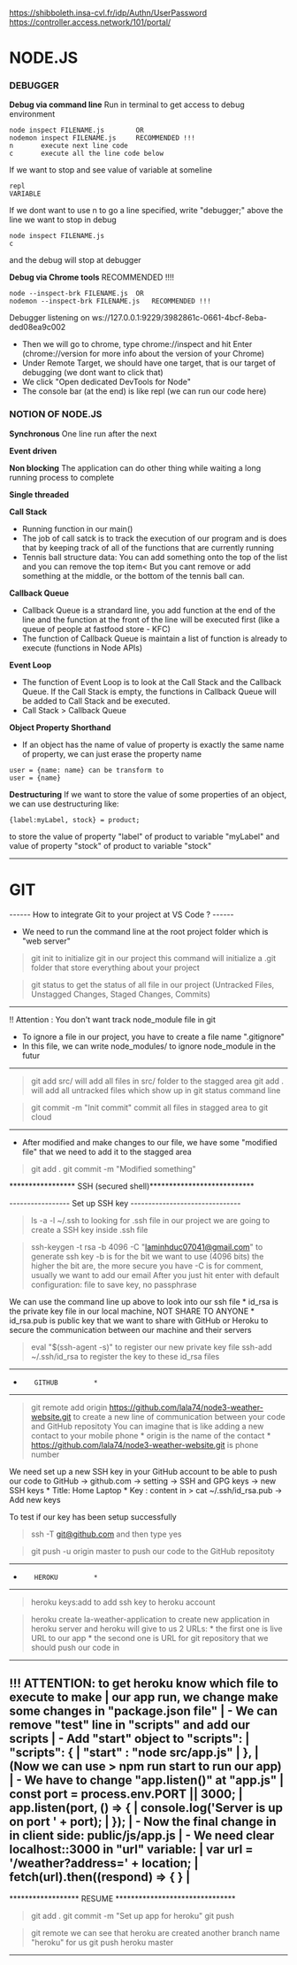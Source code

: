 https://shibboleth.insa-cvl.fr/idp/Authn/UserPassword
https://controller.access.network/101/portal/

# NODE.JS		
### DEBUGGER
**Debug via command line**
Run in terminal to get access to debug environment
```
node inspect FILENAME.js 		OR
nodemon inspect FILENAME.js		RECOMMENDED !!!
n		execute next line code
c		execute all the line code below
```
If we want to stop and see value of variable at someline
```
repl
VARIABLE
```
If we dont want to use n to go a line specified, write "debugger;" above
the line we want to stop in debug
```
node inspect FILENAME.js
c
```
and the debug will stop at debugger

**Debug via Chrome tools**
RECOMMENDED !!!!
```
node --inspect-brk FILENAME.js	OR
nodemon --inspect-brk FILENAME.js	RECOMMENDED !!!
```
Debugger listening on ws://127.0.0.1:9229/3982861c-0661-4bcf-8eba-ded08ea9c002

- Then we will go to chrome, type chrome://inspect and hit Enter
(chrome://version for more info about the version of your Chrome)
- Under Remote Target, we should have one target, that is our target of debugging (we dont want to click that)
- We click "Open dedicated DevTools for Node"
- The console bar (at the end) is like repl (we can run our code here)
### NOTION OF NODE.JS
**Synchronous**
One line run after the next

**Event driven**

**Non blocking**
The application can do other thing while waiting a long running process to complete

**Single threaded**

**Call Stack**
- Running function in our main()
- The job of call satck is to track the execution of our program and is does that by keeping track of all of the functions that are currently running
- Tennis ball structure data: You can add something onto the top of the list and you can remove the top item< But you cant remove or add something at the middle, or the bottom of the tennis ball can.

**Callback Queue**
- Callback Queue is a strandard line, you add function at the end of the line and the function at the front of the line will be executed first (like a queue of people at fastfood store - KFC)
- The function of Callback Queue is maintain a list of function is already to execute (functions in Node APIs)


**Event Loop**
- The function of Event Loop is to look at the Call Stack and the Callback Queue. If the Call Stack is empty, the functions in Callback Queue will be added to Call Stack and be executed.
- Call Stack > Callback Queue

**Object Property Shorthand**
- If an object has the name of value of property is exactly the same name of property, we can just erase the property name
```
user = {name: name} can be transform to 
user = {name}
```
**Destructuring**
If we want to store the value of some properties of an object, we can use destructuring like:
```
{label:myLabel, stock} = product;
```
to store the value of property "label" of product to variable "myLabel" and value of property "stock" of product to variable "stock"

---

# GIT
------ How to integrate Git to your project at VS Code ? ------

- We need to run the command line at the root project folder which is "web server"

> git init	to initialize git in our project
this command will initialize a .git folder that store everything about your project

> git status	to get the status of all file in our project (Untracked Files, Unstagged Changes, Staged Changes, Commits)

------------------------------------------------------
!! Attention : You don't want track node_module file in git
- To ignore a file in our project, you have to create a file name ".gitignore"
- In this file, we can write node_modules/ to ignore node_module in the futur
------------------------------------------------------

> git add src/		will add all files in src/ folder to the stagged area
> git add .		will add all untracked files which show up in git status command line

> git commit -m "Init commit"	commit all files in stagged area to git cloud


-----------------------------------------------
- After modified and make changes to our file, we have some "modified file" that we need to add it to the stagged area
> git add .
> git commit -m "Modified something"


***************** SSH (secured shell)***************************

----------------- Set up SSH key -------------------------------
> ls -a -l ~/.ssh		to looking for .ssh file in our project
we are going to create a SSH key inside .ssh file

> ssh-keygen -t rsa -b 4096 -C "laminhduc07041@gmail.com"		to generate ssh key
-b is for the bit we want to use (4096 bits) the higher the bit are, the more secure you have
-C is for comment, usually we want to add our email
After you just hit enter with default configuration: file to save key, no passphrase

We can use the command line up above to look into our ssh file 
	* id_rsa is the private key file in our local machine, NOT SHARE TO ANYONE
	* id_rsa.pub is public key that we want to share with GitHub or Heroku to secure the communication
	between our machine and their servers

> eval "$(ssh-agent -s)"	to register our new private key file
> ssh-add ~/.ssh/id_rsa		to register the key to these id_rsa files 


*************************
*	     GITHUB 	    *
*************************

> git remote add origin https://github.com/lala74/node3-weather-website.git
to create a new line of communication between your code and GitHub repositoty
You can imagine that is like adding a new contact to your mobile phone
	* origin is the name of the contact
	* https://github.com/lala74/node3-weather-website.git is phone number

We need set up a new SSH key in your GitHub account to be able to push our code to GitHub
-> github.com -> setting -> SSH and GPG keys -> new SSH keys
	* Title: Home Laptop
	* Key : content in > cat ~/.ssh/id_rsa.pub
-> Add new keys

To test if our key has been setup successfully
> ssh -T git@github.com 	and then type yes


> git push -u origin master
to push our code to the GitHub repositoty

*************************
*	     HEROKU 	    *
*************************

> heroku keys:add		to add ssh key to heroku account

> heroku create la-weather-application			to create new application in heroku server
and heroku will give to us 2 URLs:
	* the first one is live URL to our app 
	* the second one is URL for git repository that we should push our code in

--------------------------------------------------------------------- 
!!! ATTENTION: to get heroku know which file to execute to make 	|
our app run, we change make some changes in "package.json file"		|
	- We can remove "test" line in "scripts" and add our scripts	|
	- Add "start" object to "scripts":								|		
		 	"scripts": {											|
   				 "start" : "node src/app.js"						|
  			},														|
	(Now we can use > npm run start 	to run our app)				|
	- We have to change "app.listen()" at "app.js"					|
			const port = process.env.PORT || 3000;					|
			app.listen(port, () => {								|
    			console.log('Server is up on port ' + port);		|
			});														|
	- Now the final change in in client side: public/js/app.js		|
		- We need clear localhost::3000 in "url" variable:			|
			var url = '/weather?address=' + location;				|
    		fetch(url).then((respond) => { }						|
---------------------------------------------------------------------


****************** RESUME *******************************
> git add .
> git commit -m "Set up app for heroku"
> git push

> git remote		we can see that heroku are created another branch name "heroku" for us
> git push heroku master
*********************************************************
